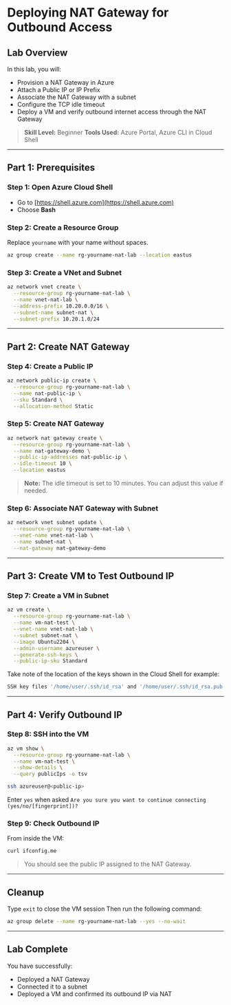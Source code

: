 # Deploying NAT Gateway for Outbound Access

## Lab Overview

In this lab, you will:

* Provision a NAT Gateway in Azure
* Attach a Public IP or IP Prefix
* Associate the NAT Gateway with a subnet
* Configure the TCP idle timeout
* Deploy a VM and verify outbound internet access through the NAT Gateway

> **Skill Level:** Beginner
> **Tools Used:** Azure Portal, Azure CLI in Cloud Shell

---

## Part 1: Prerequisites

### Step 1: Open Azure Cloud Shell

* Go to [https://shell.azure.com](https://shell.azure.com)
* Choose **Bash**

### Step 2: Create a Resource Group

Replace `yourname` with your name without spaces.

```bash
az group create --name rg-yourname-nat-lab --location eastus
```

### Step 3: Create a VNet and Subnet

```bash
az network vnet create \
  --resource-group rg-yourname-nat-lab \
  --name vnet-nat-lab \
  --address-prefix 10.20.0.0/16 \
  --subnet-name subnet-nat \
  --subnet-prefix 10.20.1.0/24
```

---

## Part 2: Create NAT Gateway

### Step 4: Create a Public IP

```bash
az network public-ip create \
  --resource-group rg-yourname-nat-lab \
  --name nat-public-ip \
  --sku Standard \
  --allocation-method Static
```

### Step 5: Create NAT Gateway

```bash
az network nat gateway create \
  --resource-group rg-yourname-nat-lab \
  --name nat-gateway-demo \
  --public-ip-addresses nat-public-ip \
  --idle-timeout 10 \
  --location eastus
```

> **Note:** The idle timeout is set to 10 minutes. You can adjust this value if needed.

### Step 6: Associate NAT Gateway with Subnet

```bash
az network vnet subnet update \
  --resource-group rg-yourname-nat-lab \
  --vnet-name vnet-nat-lab \
  --name subnet-nat \
  --nat-gateway nat-gateway-demo
```

---

## Part 3: Create VM to Test Outbound IP

### Step 7: Create a VM in Subnet

```bash
az vm create \
  --resource-group rg-yourname-nat-lab \
  --name vm-nat-test \
  --vnet-name vnet-nat-lab \
  --subnet subnet-nat \
  --image Ubuntu2204 \
  --admin-username azureuser \
  --generate-ssh-keys \
  --public-ip-sku Standard
```

Take note of the location of the keys shown in the Cloud Shell for example:

```bash
SSH key files '/home/user/.ssh/id_rsa' and '/home/user/.ssh/id_rsa.pub' have been generated under ~/.ssh to allow SSH access to the VM. If using machines without permanent storage, back up your keys to a safe location.
```
---

## Part 4: Verify Outbound IP

### Step 8: SSH into the VM

```bash
az vm show \
  --resource-group rg-yourname-nat-lab \
  --name vm-nat-test \
  --show-details \
  --query publicIps -o tsv
```

```bash
ssh azureuser@<public-ip>
```

Enter `yes` when asked `Are you sure you want to continue connecting (yes/no/[fingerprint])?`

### Step 9: Check Outbound IP

From inside the VM:

```bash
curl ifconfig.me
```

> You should see the public IP assigned to the NAT Gateway.

---

## Cleanup 

Type `exit` to close the VM session
 Then run the following command:
```bash
az group delete --name rg-yourname-nat-lab --yes --no-wait
```

---

## Lab Complete

You have successfully:

* Deployed a NAT Gateway
* Connected it to a subnet
* Deployed a VM and confirmed its outbound IP via NAT
